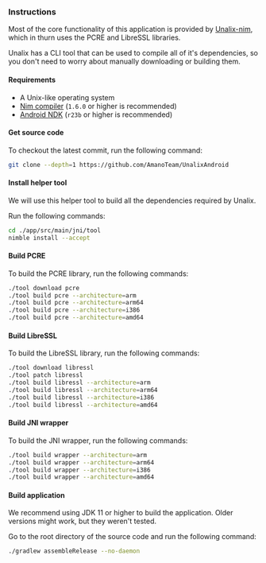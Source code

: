 ### Instructions

Most of the core functionality of this application is provided by [Unalix-nim](https://github.com/AmanoTeam/Unalix-nim), which in thurn uses the PCRE and LibreSSL libraries.

Unalix has a CLI tool that can be used to compile all of it's dependencies, so you don't need to worry about manually downloading or building them.

#### Requirements

- A Unix-like operating system
- [Nim compiler](https://nim-lang.org/install_unix.html) (`1.6.0` or higher is recommended)
- [Android NDK](https://developer.android.com/ndk/downloads) (`r23b` or higher is recommended)

#### Get source code

To checkout the latest commit, run the following command:

```bash
git clone --depth=1 https://github.com/AmanoTeam/UnalixAndroid
```

#### Install helper tool

We will use this helper tool to build all the dependencies required by Unalix.

Run the following commands:

```bash
cd ./app/src/main/jni/tool
nimble install --accept
```

#### Build PCRE

To build the PCRE library, run the following commands:

```bash
./tool download pcre
./tool build pcre --architecture=arm
./tool build pcre --architecture=arm64
./tool build pcre --architecture=i386
./tool build pcre --architecture=amd64
```

#### Build LibreSSL

To build the LibreSSL library, run the following commands:

```bash
./tool download libressl
./tool patch libressl
./tool build libressl --architecture=arm
./tool build libressl --architecture=arm64
./tool build libressl --architecture=i386
./tool build libressl --architecture=amd64
```

#### Build JNI wrapper

To build the JNI wrapper, run the following commands:

```bash
./tool build wrapper --architecture=arm
./tool build wrapper --architecture=arm64
./tool build wrapper --architecture=i386
./tool build wrapper --architecture=amd64
```

#### Build application

We recommend using JDK 11 or higher to build the application. Older versions might work, but they weren't tested.

Go to the root directory of the source code and run the following command:

```bash
./gradlew assembleRelease --no-daemon
```
